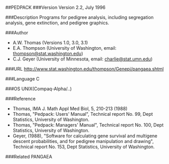 ##PEDPACK
###Version
Version 2.2, July 1996

###Description
Programs for pedigree analysis, including segregation analysis, gene extinction, and pedigree graphics.

###Author
* A.W. Thomas (Versions 1.0, 3.0, 3.1)
* E.A. Thompson (University of Washington, email: thompson@stat.washington.edu)
* C.J. Geyer (University of Minnesota, email: charlie@stat.umn.edu)

###URL
http://www.stat.washington.edu/thompson/Genepi/pangaea.shtml

###Language
C

###OS
UNIX(Compaq-Alpha/..)

###Reference
* Thomas, IMA J. Math Appl Med Biol, 5, 210-213 (1988)
* Thomas, "Pedpack: Users' Manual", Technical report No. 99, Dept Statistics, University of Washington.
* Thomas, "Pedpack: Managers' Manual", Technical report No. 100, Dept Statistics, University of Washington.
* Geyer, (1988), "Software for calculating gene survival and multigene descent probabilities, and for pedigree manipulation and drawing", Technical report No. 153, Dept Statistics, University of Washington.

###Related
PANGAEA


